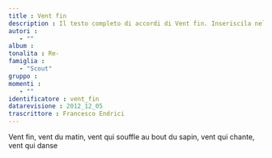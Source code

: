```yaml
--- 
title : Vent fin
description : Il testo completo di accordi di Vent fin. Inseriscila nel tuo canzoniere!
autori : 
   - ""
album : 
tonalita : Re-
famiglia : 
   - "Scout"
gruppo : 
momenti : 
   - ""
identificatore : vent_fin
datarevisione : 2012_12_05
trascrittore : Francesco Endrici
--- 
```




Vent fin, vent du matin,
vent qui souffle au bout du sapin,
vent qui chante, vent qui danse


